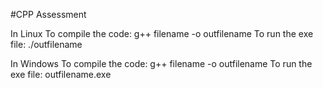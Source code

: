#CPP Assessment

In Linux
To compile the code: g++ filename -o outfilename
To run the exe file: ./outfilename

In Windows
To compile the code: g++ filename -o outfilename
To run the exe file: outfilename.exe


